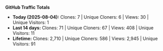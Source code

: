 
**GitHub Traffic Totals**

- **Today (2025-08-04):** Clones: 7 | Unique Cloners: 6 | Views: 30 | Unique Visitors: 1
- **Last 14 days:** Clones: 71 | Unique Cloners: 67 | Views: 408 | Unique Visitors: 11
- **Lifetime:** Clones: 2,710 | Unique Cloners: 586 | Views: 2,945 | Unique Visitors: 91
